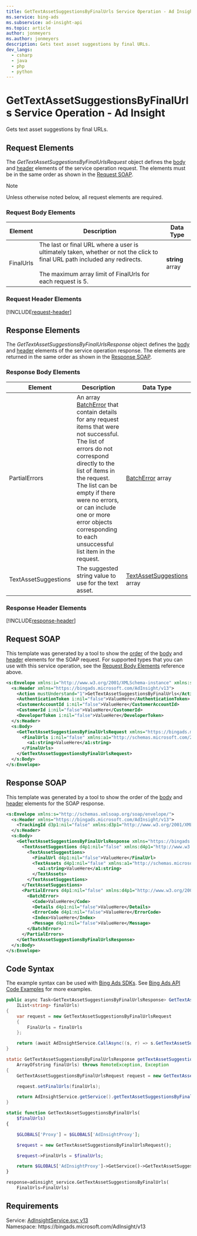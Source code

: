 ```yaml
---
title: GetTextAssetSuggestionsByFinalUrls Service Operation - Ad Insight
ms.service: bing-ads
ms.subservice: ad-insight-api
ms.topic: article
author: jonmeyers
ms.author: jonmeyers
description: Gets text asset suggestions by final URLs.
dev_langs: 
  - csharp
  - java
  - php
  - python
---
```

# GetTextAssetSuggestionsByFinalUrls Service Operation - Ad Insight
Gets text asset suggestions by final URLs. 

## <a name="request"></a>Request Elements
The *GetTextAssetSuggestionsByFinalUrlsRequest* object defines the [body](#request-body) and [header](#request-header) elements of the service operation request. The elements must be in the same order as shown in the [Request SOAP](#request-soap). 

> [!NOTE]
> Unless otherwise noted below, all request elements are required.

### <a name="request-body"></a>Request Body Elements

|Element|Description|Data Type|
|-----------|---------------|-------------|
|<a name="finalurls"></a>FinalUrls|The last or final URL where a user is ultimately taken, whether or not the click to final URL path included any redirects.<br /><br />The maximum array limit of FinalUrls for each request is 5.|**string** array|

### <a name="request-header"></a>Request Header Elements
[!INCLUDE[request-header](./includes/request-header.md)]

## <a name="response"></a>Response Elements
The *GetTextAssetSuggestionsByFinalUrlsResponse* object defines the [body](#response-body) and [header](#response-header) elements of the service operation response. The elements are returned in the same order as shown in the [Response SOAP](#response-soap).

### <a name="response-body"></a>Response Body Elements

|Element|Description|Data Type|
|-----------|---------------|-------------|
|<a name="partialerrors"></a>PartialErrors|An array [BatchError](batcherror.md) that contain details for any request items that were not successful. <br>The list of errors do not correspond directly to the list of items in the request. The list can be empty if there were no errors, or can include one or more error objects corresponding to each unsuccessful list item in the request.|[BatchError](batcherror.md) array|
|<a name="textassetsuggestions"></a>TextAssetSuggestions|The suggested string value to use for the text asset.|[TextAssetSuggestions](textassetsuggestions.md) array|

### <a name="response-header"></a>Response Header Elements
[!INCLUDE[response-header](./includes/response-header.md)]

## <a name="request-soap"></a>Request SOAP
This template was generated by a tool to show the [order](../guides/services-protocol.md#element-order) of the [body](#request-body) and [header](#request-header) elements for the SOAP request. For supported types that you can use with this service operation, see the [Request Body Elements](#request-body) reference above.

```xml
<s:Envelope xmlns:i="http://www.w3.org/2001/XMLSchema-instance" xmlns:s="http://schemas.xmlsoap.org/soap/envelope/">
  <s:Header xmlns="https://bingads.microsoft.com/AdInsight/v13">
    <Action mustUnderstand="1">GetTextAssetSuggestionsByFinalUrls</Action>
    <AuthenticationToken i:nil="false">ValueHere</AuthenticationToken>
    <CustomerAccountId i:nil="false">ValueHere</CustomerAccountId>
    <CustomerId i:nil="false">ValueHere</CustomerId>
    <DeveloperToken i:nil="false">ValueHere</DeveloperToken>
  </s:Header>
  <s:Body>
    <GetTextAssetSuggestionsByFinalUrlsRequest xmlns="https://bingads.microsoft.com/AdInsight/v13">
      <FinalUrls i:nil="false" xmlns:a1="http://schemas.microsoft.com/2003/10/Serialization/Arrays">
        <a1:string>ValueHere</a1:string>
      </FinalUrls>
    </GetTextAssetSuggestionsByFinalUrlsRequest>
  </s:Body>
</s:Envelope>
```

## <a name="response-soap"></a>Response SOAP
This template was generated by a tool to show the order of the [body](#response-body) and [header](#response-header) elements for the SOAP response.

```xml
<s:Envelope xmlns:s="http://schemas.xmlsoap.org/soap/envelope/">
  <s:Header xmlns="https://bingads.microsoft.com/AdInsight/v13">
    <TrackingId d3p1:nil="false" xmlns:d3p1="http://www.w3.org/2001/XMLSchema-instance">ValueHere</TrackingId>
  </s:Header>
  <s:Body>
    <GetTextAssetSuggestionsByFinalUrlsResponse xmlns="https://bingads.microsoft.com/AdInsight/v13">
      <TextAssetSuggestions d4p1:nil="false" xmlns:d4p1="http://www.w3.org/2001/XMLSchema-instance">
        <TextAssetSuggestions>
          <FinalUrl d4p1:nil="false">ValueHere</FinalUrl>
          <TextAssets d4p1:nil="false" xmlns:a1="http://schemas.microsoft.com/2003/10/Serialization/Arrays">
            <a1:string>ValueHere</a1:string>
          </TextAssets>
        </TextAssetSuggestions>
      </TextAssetSuggestions>
      <PartialErrors d4p1:nil="false" xmlns:d4p1="http://www.w3.org/2001/XMLSchema-instance">
        <BatchError>
          <Code>ValueHere</Code>
          <Details d4p1:nil="false">ValueHere</Details>
          <ErrorCode d4p1:nil="false">ValueHere</ErrorCode>
          <Index>ValueHere</Index>
          <Message d4p1:nil="false">ValueHere</Message>
        </BatchError>
      </PartialErrors>
    </GetTextAssetSuggestionsByFinalUrlsResponse>
  </s:Body>
</s:Envelope>
```

## <a name="example"></a>Code Syntax
The example syntax can be used with [Bing Ads SDKs](../guides/client-libraries.md). See [Bing Ads API Code Examples](../guides/code-examples.md) for more examples.
```csharp
public async Task<GetTextAssetSuggestionsByFinalUrlsResponse> GetTextAssetSuggestionsByFinalUrlsAsync(
	IList<string> finalUrls)
{
	var request = new GetTextAssetSuggestionsByFinalUrlsRequest
	{
		FinalUrls = finalUrls
	};

	return (await AdInsightService.CallAsync((s, r) => s.GetTextAssetSuggestionsByFinalUrlsAsync(r), request));
}
```
```java
static GetTextAssetSuggestionsByFinalUrlsResponse getTextAssetSuggestionsByFinalUrls(
	ArrayOfstring finalUrls) throws RemoteException, Exception
{
	GetTextAssetSuggestionsByFinalUrlsRequest request = new GetTextAssetSuggestionsByFinalUrlsRequest();

	request.setFinalUrls(finalUrls);

	return AdInsightService.getService().getTextAssetSuggestionsByFinalUrls(request);
}
```
```php
static function GetTextAssetSuggestionsByFinalUrls(
	$finalUrls)
{

	$GLOBALS['Proxy'] = $GLOBALS['AdInsightProxy'];

	$request = new GetTextAssetSuggestionsByFinalUrlsRequest();

	$request->FinalUrls = $finalUrls;

	return $GLOBALS['AdInsightProxy']->GetService()->GetTextAssetSuggestionsByFinalUrls($request);
}
```
```python
response=adinsight_service.GetTextAssetSuggestionsByFinalUrls(
	FinalUrls=FinalUrls)
```

## Requirements
Service: [AdInsightService.svc v13](https://adinsight.api.bingads.microsoft.com/Api/Advertiser/AdInsight/v13/AdInsightService.svc)  
Namespace: https\://bingads.microsoft.com/AdInsight/v13  

